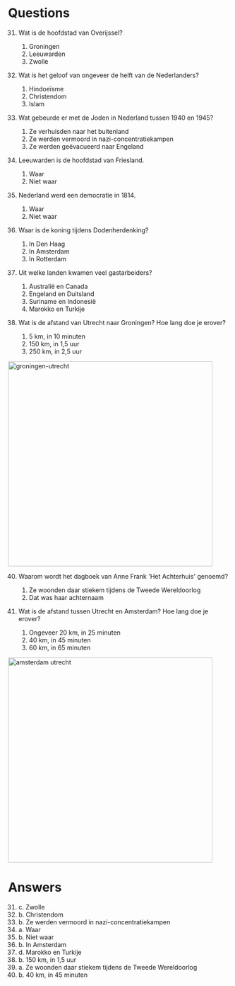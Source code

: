 # Questions

31. Wat is de hoofdstad van Overijssel?

    1. Groningen
    2. Leeuwarden
    3. Zwolle

32. Wat is het geloof van ongeveer de helft van de Nederlanders?

    1. Hindoeïsme
    2. Christendom
    3. Islam

33. Wat gebeurde er met de Joden in Nederland tussen 1940 en 1945?

    1. Ze verhuisden naar het buitenland
    2. Ze werden vermoord in nazi-concentratiekampen
    3. Ze werden geëvacueerd naar Engeland

34. Leeuwarden is de hoofdstad van Friesland.

    1. Waar
    2. Niet waar

35. Nederland werd een democratie in 1814.

    1. Waar
    2. Niet waar

36. Waar is de koning tijdens Dodenherdenking?

    1. In Den Haag
    2. In Amsterdam
    3. In Rotterdam

37. Uit welke landen kwamen veel gastarbeiders?

    1. Australië en Canada
    2. Engeland en Duitsland
    3. Suriname en Indonesië
    4. Marokko en Turkije

38. Wat is de afstand van Utrecht naar Groningen? Hoe lang doe je erover?

    1. 5 km, in 10 minuten
    2. 150 km, in 1,5 uur
    3. 250 km, in 2,5 uur

<img width="463" alt="groningen-utrecht" src="https://github.com/David-L-R/Knowledge-of-Dutch-Society-KNM-/assets/31222514/9d9750a9-3894-471c-930a-569e02b0e440">

40. Waarom wordt het dagboek van Anne Frank 'Het Achterhuis' genoemd?

    1. Ze woonden daar stiekem tijdens de Tweede Wereldoorlog
    2. Dat was haar achternaam

41. Wat is de afstand tussen Utrecht en Amsterdam? Hoe lang doe je erover?
    1. Ongeveer 20 km, in 25 minuten
    2. 40 km, in 45 minuten
    3. 60 km, in 65 minuten
   
<img width="463" alt="amsterdam utrecht" src="https://github.com/David-L-R/Knowledge-of-Dutch-Society-KNM-/assets/31222514/65f91dcb-d2a0-4d37-9383-44acc7bab132">


# Answers

31. c. Zwolle
32. b. Christendom
33. b. Ze werden vermoord in nazi-concentratiekampen
34. a. Waar
35. b. Niet waar
36. b. In Amsterdam
37. d. Marokko en Turkije
38. b. 150 km, in 1,5 uur
39. a. Ze woonden daar stiekem tijdens de Tweede Wereldoorlog
40. b. 40 km, in 45 minuten
